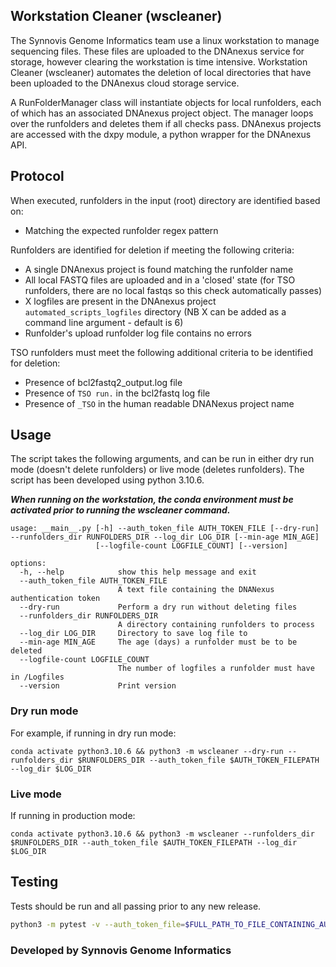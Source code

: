 ## Workstation Cleaner (wscleaner)

The Synnovis Genome Informatics team use a linux workstation to manage sequencing files. These files are uploaded to the DNAnexus service for storage, however clearing the workstation is time intensive. Workstation Cleaner (wscleaner) automates the deletion of local directories that have been uploaded to the DNAnexus cloud storage service.

A RunFolderManager class will instantiate objects for local runfolders, each of which has an associated DNAnexus project object. The manager loops over the runfolders and deletes them if all checks pass. DNAnexus projects are accessed with the dxpy module, a python wrapper for the DNAnexus API.

## Protocol

When executed, runfolders in the input (root) directory are identified based on:
* Matching the expected runfolder regex pattern

Runfolders are identified for deletion if meeting the following criteria:
* A single DNAnexus project is found matching the runfolder name
* All local FASTQ files are uploaded and in a 'closed' state (for TSO runfolders, there are no local fastqs so this check automatically passes)
* X logfiles are present in the DNAnexus project `automated_scripts_logfiles` directory (NB X can be added as a command line argument - default is 6)
* Runfolder's upload runfolder log file contains no errors

TSO runfolders must meet the following additional criteria to be identified for deletion:
* Presence of bcl2fastq2_output.log file
* Presence of `TSO run.` in the bcl2fastq log file
* Presence of `_TSO` in the human readable DNANexus project name

## Usage

The script takes the following arguments, and can be run in either dry run mode (doesn't delete runfolders) or live mode (deletes runfolders). The script has been developed using python 3.10.6.

_**When running on the workstation, the conda environment must be activated prior to running the wscleaner command.**_

```
usage: __main__.py [-h] --auth_token_file AUTH_TOKEN_FILE [--dry-run] --runfolders_dir RUNFOLDERS_DIR --log_dir LOG_DIR [--min-age MIN_AGE]
                   [--logfile-count LOGFILE_COUNT] [--version]

options:
  -h, --help            show this help message and exit
  --auth_token_file AUTH_TOKEN_FILE
                        A text file containing the DNANexus authentication token
  --dry-run             Perform a dry run without deleting files
  --runfolders_dir RUNFOLDERS_DIR
                        A directory containing runfolders to process
  --log_dir LOG_DIR     Directory to save log file to
  --min-age MIN_AGE     The age (days) a runfolder must be to be deleted
  --logfile-count LOGFILE_COUNT
                        The number of logfiles a runfolder must have in /Logfiles
  --version             Print version
```


### Dry run mode

For example, if running in dry run mode:

```
conda activate python3.10.6 && python3 -m wscleaner --dry-run --runfolders_dir $RUNFOLDERS_DIR --auth_token_file $AUTH_TOKEN_FILEPATH --log_dir $LOG_DIR
```

### Live mode

If running in production mode:

```
conda activate python3.10.6 && python3 -m wscleaner --runfolders_dir $RUNFOLDERS_DIR --auth_token_file $AUTH_TOKEN_FILEPATH --log_dir $LOG_DIR
```

## Testing

Tests should be run and all passing prior to any new release.

```bash
python3 -m pytest -v --auth_token_file=$FULL_PATH_TO_FILE_CONTAINING_AUTH_TOKEN
```


### Developed by Synnovis Genome Informatics
